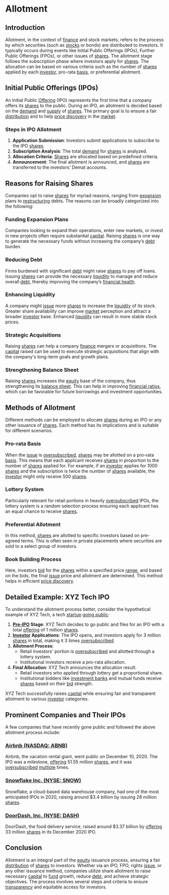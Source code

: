 # Allotment

## Introduction
Allotment, in the context of [finance](../f/finance.md) and stock markets, refers to the process by which securities (such as [stocks](../s/stock.md) or bonds) are distributed to investors. It typically occurs during events like Initial Public Offerings (IPOs), Further Public Offerings (FPOs), or other issues of [shares](../s/shares.md). The allotment stage follows the subscription phase where investors apply for [shares](../s/shares.md). The allocation can be based on various criteria such as the number of [shares](../s/shares.md) applied by each [investor](../i/investor.md), pro-rata [basis](../b/basis.md), or preferential allotment.

## Initial Public Offerings (IPOs)
An Initial Public [Offering](../o/offering.md) (IPO) represents the first time that a company offers its [shares](../s/shares.md) to the public. During an IPO, an allotment is decided based on the [demand](../d/demand.md) and [supply](../s/supply.md) of [shares](../s/shares.md). The primary goal is to ensure a fair [distribution](../d/distribution.md) and to help [price discovery](../p/price_discovery.md) in the [market](../m/market.md).

### Steps in IPO Allotment
1. **Application Submission**: Investors submit applications to subscribe to the IPO [shares](../s/shares.md).
2. **Subscription Analysis**: The total [demand](../d/demand.md) for [shares](../s/shares.md) is analyzed.
3. **Allocation Criteria**: [Shares](../s/shares.md) are allocated based on predefined criteria.
4. **Announcement**: The final allotment is announced, and [shares](../s/shares.md) are transferred to the investors' Demat accounts.

## Reasons for Raising Shares
Companies opt to raise [shares](../s/shares.md) for myriad reasons, ranging from [expansion](../e/expansion.md) plans to [restructuring](../r/restructuring.md) debts. The reasons can be broadly categorized into the following:

### Funding Expansion Plans
Companies looking to expand their operations, enter new markets, or invest in new projects often require substantial [capital](../c/capital.md). Raising [shares](../s/shares.md) is one way to generate the necessary funds without increasing the company’s [debt](../d/debt.md) burden.

### Reducing Debt
Firms burdened with significant [debt](../d/debt.md) might raise [shares](../s/shares.md) to pay off loans. Issuing [shares](../s/shares.md) can provide the necessary [liquidity](../l/liquidity.md) to manage and reduce overall [debt](../d/debt.md), thereby improving the company’s [financial health](../f/financial_health.md).

### Enhancing Liquidity
A company might [issue](../i/issue.md) more [shares](../s/shares.md) to increase the [liquidity](../l/liquidity.md) of its stock. Greater share availability can improve [market](../m/market.md) perception and attract a broader [investor](../i/investor.md) base. Enhanced [liquidity](../l/liquidity.md) can result in more stable stock prices.

### Strategic Acquisitions
Raising [shares](../s/shares.md) can help a company [finance](../f/finance.md) mergers or acquisitions. The [capital](../c/capital.md) raised can be used to execute strategic acquisitions that align with the company's long-term goals and growth plans.

### Strengthening Balance Sheet
Raising [shares](../s/shares.md) increases the [equity](../e/equity.md) base of the company, thus strengthening its [balance sheet](../b/balance_sheet.md). This can help in improving [financial ratios](../f/financial_ratios.md), which can be favorable for future borrowings and investment opportunities.

## Methods of Allotment
Different methods can be employed to allocate [shares](../s/shares.md) during an IPO or any other issuance of [shares](../s/shares.md). Each method has its implications and is suitable for different scenarios.

### Pro-rata Basis
When the [issue](../i/issue.md) is [oversubscribed](../o/oversubscribed.md), [shares](../s/shares.md) may be allotted on a pro-rata [basis](../b/basis.md). This means that each applicant receives [shares](../s/shares.md) in proportion to the number of [shares](../s/shares.md) applied for. For example, if an [investor](../i/investor.md) applies for 1000 [shares](../s/shares.md) and the subscription is twice the number of [shares](../s/shares.md) available, the [investor](../i/investor.md) might only receive 500 [shares](../s/shares.md).

### Lottery System
Particularly relevant for retail portions in heavily [oversubscribed](../o/oversubscribed.md) IPOs, the lottery system is a random selection process ensuring each applicant has an equal chance to receive [shares](../s/shares.md).

### Preferential Allotment
In this method, [shares](../s/shares.md) are allotted to specific investors based on pre-agreed terms. This is often seen in private placements where securities are sold to a select group of investors.

### Book Building Process
Here, investors [bid](../b/bid.md) for the [shares](../s/shares.md) within a specified price [range](../r/range.md), and based on the bids, the final [issue](../i/issue.md) price and allotment are determined. This method helps in efficient [price discovery](../p/price_discovery.md).

## Detailed Example: XYZ Tech IPO
To understand the allotment process better, consider the hypothetical example of XYZ Tech, a tech [startup](../s/startup.md) [going public](../g/going_public.md):

1. **[Pre-IPO](../p/pre-ipo.md) Stage**: XYZ Tech decides to go public and files for an IPO with a total [offering](../o/offering.md) of 1 million [shares](../s/shares.md).
2. **[Investor](../i/investor.md) Applications**: The IPO opens, and investors apply for 3 million [shares](../s/shares.md) in total, making it 3 times [oversubscribed](../o/oversubscribed.md).
3. **Allotment Process**:
   - Retail investors' portion is [oversubscribed](../o/oversubscribed.md) and allotted through a lottery system.
   - Institutional investors receive a pro-rata allocation.
4. **Final Allocation**: XYZ Tech announces the allocation result:
   - Retail investors who applied through lottery get a proportional share.
   - Institutional bidders like [investment banks](../i/investment_bank_(ib).md) and mutual funds receive [shares](../s/shares.md) based on their [bid](../b/bid.md) strength.

XYZ Tech successfully raises [capital](../c/capital.md) while ensuring fair and transparent allotment to various [investor](../i/investor.md) categories.

## Prominent Companies and Their IPOs
A few companies that have recently gone public and followed the above allotment process include:

### [Airbnb (NASDAQ: ABNB)](https://www.airbnb.com/)
Airbnb, the vacation rental giant, went public on December 10, 2020. The IPO was a milestone, [offering](../o/offering.md) 51.55 million [shares](../s/shares.md), and it was [oversubscribed](../o/oversubscribed.md) [multiple](../m/multiple.md) times.

### [Snowflake Inc. (NYSE: SNOW)](https://www.snowflake.com/)
Snowflake, a cloud-based data warehouse company, had one of the most anticipated IPOs in 2020, raising around $3.4 billion by issuing 28 million [shares](../s/shares.md).

### [DoorDash, Inc. (NYSE: DASH)](https://www.doordash.com/)
DoorDash, the food delivery service, raised around $3.37 billion by [offering](../o/offering.md) 33 million [shares](../s/shares.md) in its December 2020 IPO.

## Conclusion
Allotment is an integral part of the [equity](../e/equity.md) issuance process, ensuring a fair [distribution](../d/distribution.md) of [shares](../s/shares.md) to investors. Whether via an IPO, FPO, rights [issue](../i/issue.md), or any other issuance method, companies utilize share allotment to raise necessary [capital](../c/capital.md) to [fund](../f/fund.md) growth, reduce [debt](../d/debt.md), and achieve strategic objectives. The process involves several steps and criteria to ensure [transparency](../t/transparency.md) and equitable access for investors.